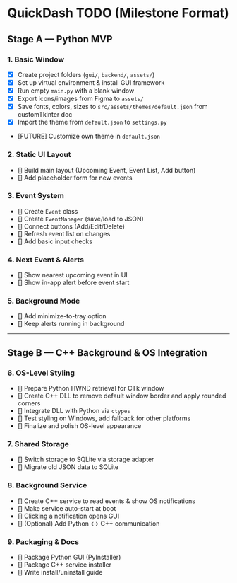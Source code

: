 # QuickDash TODO (Milestone Format)

## Stage A — Python MVP

### 1. Basic Window
- [x] Create project folders (`gui/`, `backend/`, `assets/`)
- [x] Set up virtual environment & install GUI framework
- [x] Run empty `main.py` with a blank window
- [x] Export icons/images from Figma to `assets/`
- [x] Save fonts, colors, sizes to `src/assets/themes/default.json` from customTkinter doc
- [x] Import the theme from `default.json` to `settings.py`
- [FUTURE] Customize own theme in `default.json`

### 2. Static UI Layout
- [] Build main layout (Upcoming Event, Event List, Add button)
- [] Add placeholder form for new events

### 3. Event System
- [] Create `Event` class
- [] Create `EventManager` (save/load to JSON)
- [] Connect buttons (Add/Edit/Delete)
- [] Refresh event list on changes
- [] Add basic input checks

### 4. Next Event & Alerts
- [] Show nearest upcoming event in UI
- [] Show in-app alert before event start

### 5. Background Mode
- [] Add minimize-to-tray option
- [] Keep alerts running in background

---

## Stage B — C++ Background & OS Integration

### 6. OS-Level Styling
- [] Prepare Python HWND retrieval for CTk window
- [] Create C++ DLL to remove default window border and apply rounded corners
- [] Integrate DLL with Python via `ctypes`
- [] Test styling on Windows, add fallback for other platforms
- [] Finalize and polish OS-level appearance

### 7. Shared Storage
- [] Switch storage to SQLite via storage adapter
- [] Migrate old JSON data to SQLite

### 8. Background Service
- [] Create C++ service to read events & show OS notifications
- [] Make service auto-start at boot
- [] Clicking a notification opens GUI
- [] (Optional) Add Python ↔ C++ communication

### 9. Packaging & Docs
- [] Package Python GUI (PyInstaller)
- [] Package C++ service installer
- [] Write install/uninstall guide
